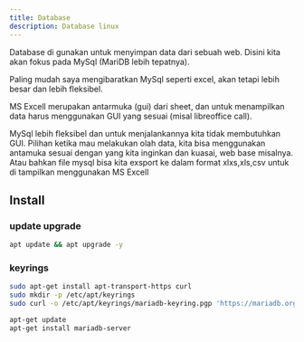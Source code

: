 ```yaml
---
title: Database
description: Database linux
---
```


Database di gunakan untuk menyimpan data dari sebuah web. Disini kita akan fokus pada MySql (MariDB lebih tepatnya). 

Paling mudah saya mengibaratkan MySql seperti excel, akan tetapi lebih besar dan lebih fleksibel.

MS Excell merupakan antarmuka (gui) dari sheet, dan untuk menampilkan data harus menggunakan GUI yang sesuai (misal libreoffice call).

MySql lebih fleksibel dan untuk menjalankannya kita tidak membutuhkan GUI. Pilihan ketika mau melakukan olah data, kita bisa menggunakan antamuka sesuai dengan yang kita inginkan dan kuasai, web base misalnya. Atau bahkan file mysql bisa kita exsport ke dalam format xlxs,xls,csv untuk di tampilkan menggunakan MS Excell

## Install

### update upgrade
```sh
apt update && apt upgrade -y
```

### keyrings

```sh
sudo apt-get install apt-transport-https curl
sudo mkdir -p /etc/apt/keyrings
sudo curl -o /etc/apt/keyrings/mariadb-keyring.pgp 'https://mariadb.org/mariadb_release_signing_key.pgp'

```

```sh
apt-get update
apt-get install mariadb-server
```